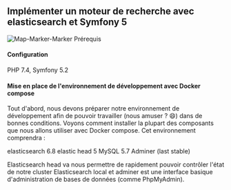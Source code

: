 ## Implémenter un moteur de recherche avec elasticsearch et Symfony 5

![Map-Marker-Marker](https://user-images.githubusercontent.com/16940107/105041268-107fb880-5a63-11eb-860f-b678d00489bc.png) Prérequis

<h4>Configuration</h4>
PHP 7.4, Symfony 5.2

<h4>Mise en place de l'environnement de développement avec Docker compose</h4>
<p>Tout d'abord, nous devons préparer notre environnement de développement afin de pouvoir travailler (nous amuser ? 😄) dans de bonnes conditions. Voyons comment installer la plupart des composants que nous allons utiliser avec Docker compose. Cet environnement comprendra :</p>

elasticsearch 6.8
elastic head 5
MySQL 5.7
Adminer (last stable)

<p>Elasticsearch head va nous permettre de rapidement pouvoir contrôler l'état de notre cluster Elasticsearch local et adminer est une interface basique d'administration de bases de données (comme PhpMyAdmin).</p>
